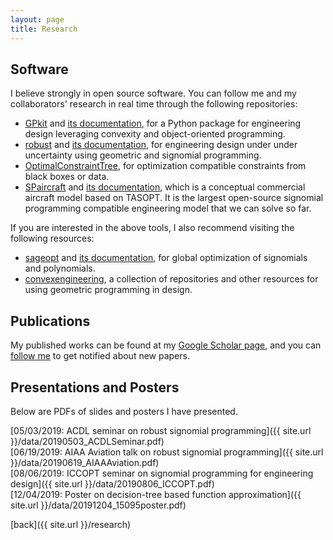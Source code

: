 ```yaml
---
layout: page
title: Research
---
```


## Software 

I believe strongly in open source software. You can follow
me and my collaborators' research in real time through the following repositories:

- [GPkit](https://github.com/convexengineering/gpkit) 
and [its documentation](https://gpkit.readthedocs.io/en/latest/), for
a Python package for engineering design leveraging convexity
and object-oriented programming. 
- [robust](https://github.com/convexengineering/robust) and 
[its documentation](http://robust.readthedocs.org/), for engineering
design under under uncertainty using geometric and signomial programming.
- [OptimalConstraintTree](https://github.com/1ozturkbe/OptimalConstraintTree),
for optimization compatible constraints from black boxes or data.
- [SPaircraft](https://github.com/convexengineering/SPaircraft) and
[its documentation](https://spaircraft.readthedocs.io/en/latest/),
which is a conceptual commercial aircraft model based on TASOPT. 
It is the largest open-source signomial programming compatible engineering model
that we can solve so far. 

If you are interested in the above tools, I also recommend visiting the following resources:

- [sageopt](https://github.com/rileyjmurray/sageopt) and
[its documentation](https://rileyjmurray.github.io/sageopt/), for global optimization
of signomials and polynomials.
- [convexengineering](https://github.com/convexengineering), 
a collection of repositories and other resources for using 
geometric programming in design. 

## Publications

My published works can be found at my 
[Google Scholar page](https://scholar.google.com/citations?user=XypmqLIAAAAJ&hl=en), and 
you can [follow me](https://scholar.google.com/citations?user=XypmqLIAAAAJ&hl=en#d=gsc_md_fol)
to get notified about new papers. 

## Presentations and Posters

Below are PDFs of slides and posters I have presented.  

   [05/03/2019: ACDL seminar on robust signomial programming]({{ site.url }}/data/20190503_ACDLSeminar.pdf)  
   [06/19/2019: AIAA Aviation talk on robust signomial programming]({{ site.url }}/data/20190619_AIAAAviation.pdf)  
   [08/06/2019: ICCOPT seminar on signomial programming for engineering design]({{ site.url }}/data/20190806_ICCOPT.pdf)  
   [12/04/2019: Poster on decision-tree based function approximation]({{ site.url }}/data/20191204_15095poster.pdf)  


[back]({{ site.url }}/research)
